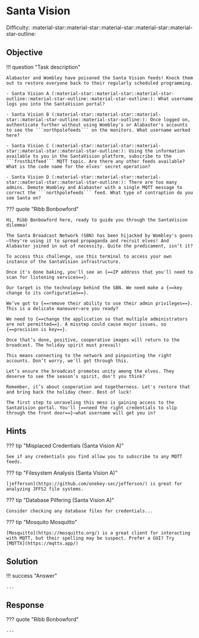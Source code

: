 # Santa Vision

Difficulty: :material-star::material-star::material-star::material-star::material-star-outline:

## Objective

!!! question "Task description"

    Alabaster and Wombley have poisoned the Santa Vision feeds! Knock them out to restore everyone back to their regularly scheduled programming.

    - Santa Vision A (:material-star::material-star::material-star-outline::material-star-outline::material-star-outline:): What username logs you into the SantaVision portal?

    - Santa Vision B (:material-star::material-star::material-star::material-star-outline::material-star-outline:): Once logged on, authenticate further without using Wombley's or Alabaster's accounts to see the ```northpolefeeds``` on the monitors. What username worked here?

    - Santa Vision C (:material-star::material-star::material-star::material-star::material-star-outline:): Using the information available to you in the SantaVision platform, subscribe to the ```frostbitfeed``` MQTT topic. Are there any other feeds available? What is the code name for the elves' secret operation?

    - Santa Vision D (:material-star::material-star::material-star::material-star::material-star-outline:): There are too many admins. Demote Wombley and Alabaster with a single MQTT message to correct the ```northpolefeeds``` feed. What type of contraption do you see Santa on?

??? quote "Ribb Bonbowford"

    Hi, Ribb Bonbowford here, ready to guide you through the SantaVision dilemma!

    The Santa Broadcast Network (SBN) has been hijacked by Wombley's goons—they're using it to spread propaganda and recruit elves! And Alabaster joined in out of necessity. Quite the predicament, isn’t it?

    To access this challenge, use this terminal to access your own instance of the SantaVision infrastructure.

    Once it's done baking, you'll see an {==IP address that you'll need to scan for listening services==}.

    Our target is the technology behind the SBN. We need make a {==key change to its configuration==}.

    We’ve got to {==remove their ability to use their admin privileges==}. This is a delicate maneuver—are you ready?

    We need to {==change the application so that multiple administrators are not permitted==}. A misstep could cause major issues, so {==precision is key==}.

    Once that’s done, positive, cooperative images will return to the broadcast. The holiday spirit must prevail!

    This means connecting to the network and pinpointing the right accounts. Don’t worry, we'll get through this.

    Let’s ensure the broadcast promotes unity among the elves. They deserve to see the season’s spirit, don't you think?

    Remember, it’s about cooperation and togetherness. Let's restore that and bring back the holiday cheer. Best of luck!

    The first step to unraveling this mess is gaining access to the SantaVision portal. You'll {==need the right credentials to slip through the front door==}—what username will get you in?

## Hints

??? tip "Misplaced Credentials (Santa Vision A)"

    See if any credentials you find allow you to subscribe to any MQTT feeds.

??? tip "Filesystem Analysis (Santa Vision A)"

    [jefferson](https://github.com/onekey-sec/jefferson/) is great for analyzing JFFS2 file systems.

??? tip "Database Pilfering (Santa Vision A)"

    Consider checking any database files for credentials...

??? tip "Mosquito Mosquitto"

    [Mosquitto](https://mosquitto.org/) is a great client for interacting with MQTT, but their spelling may be suspect. Prefer a GUI? Try [MQTTX](https://mqttx.app/)

## Solution

!!! success "Answer"

    ...

## Response

??? quote "Ribb Bonbowford"

    ...
